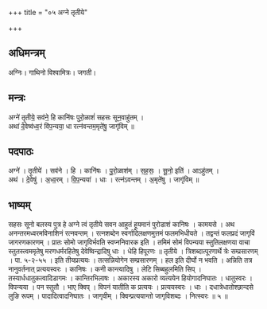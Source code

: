 +++
title = "०५ अग्ने तृतीये"

+++
## अधिमन्त्रम्
अग्निः। गाथिनो विश्वामित्रः। जगती।

## मन्त्रः
अग्ने॑ तृ॒तीये॒ सव॑ने॒ हि कानि॑षः पुरो॒ळाशं॑ सहसः सून॒वाहु॑तम् ।  
अथा॑ दे॒वेष्व॑ध्व॒रं वि॑प॒न्यया॒ धा रत्न॑वन्तम॒मृते॑षु॒ जागृ॑विम् ॥

## पदपाठः
अग्ने॑ । तृ॒तीये॑ । सव॑ने । हि । कानि॑षः । पु॒रो॒ळाश॑म् । स॒ह॒सः॒ । सू॒नो॒ इति॑ । आऽहु॑तम् ।  
अथ॑ । दे॒वेषु॑ । अ॒ध्व॒रम् । वि॒प॒न्यया॑ । धाः । रत्न॑ऽवन्तम् । अ॒मृते॑षु । जागृ॑विम् ॥

## भाष्यम्
सहसः सूनो बलस्य पुत्र हे अग्ने त्वं तृतीये सवन आहुतं हूयमानं पुरोडाशं कानिषः । कामयसे । अथ अनन्तरमध्वरमविनाशिनं रत्नवन्तम् । रत्नशब्देन स्वर्गादिलक्षणमुत्तमं फलमभिधीयते । तद्वन्तं फलप्रदं जागृविं जागरणकारणम् । प्रातः सोमो जागृविर्भवति स्वप्ननिवारक इति । तमिमं सोमं विपन्यया स्तुतिलक्षणया वाचा स्तुतस्त्वममृतेषु मरणधर्मरहितेषु देवेष्विन्द्रादिषु धाः । धेहि हिपूरणः ॥ तृतीये । त्रिशब्दात्पूरणार्थे त्रेः सम्प्रसारणम् । पा. ५-२-५५ । इति तीयप्रत्ययः । तत्सन्नियोगेन सम्प्रसारणम् । हल इति दीर्घो न भवति । अन्निति तत्र नानुवर्तनात् प्रत्ययस्वरः । कानिषः । कनी कान्त्यादिषु । लेटि सिब्बहुलमिति सिप् । तस्यार्धधातुकत्वादिडागमः । कान्तिरभिलाषः । अकारस्य अकारो व्यत्ययेन हियोगादनिघातः । धातुस्वरः । विपन्यया । पन स्तुतौ । भाए क्विप् । विपनं यातीति क प्रत्ययः । प्रत्ययस्वरः । धाः । दधात्रेधातोश्छान्दसे लुङि रूपम् । पादादित्वादनिघातः । जागृवीम् । क्विन्प्रत्ययान्तो जागृविशब्दः । नित्स्वरः ॥ ५ ॥